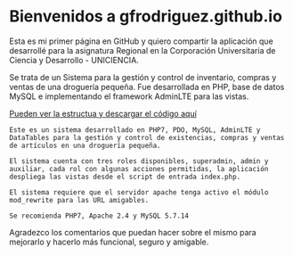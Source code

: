 Bienvenidos a gfrodriguez.github.io
===================

Esta es mi primer página en GitHub y quiero compartir la aplicación que desarrollé para la asignatura Regional en la Corporación Universitaria de Ciencia y Desarrollo - UNICIENCIA.

Se trata de un Sistema para la gestión y control de inventario, compras y ventas de una droguería pequeña. Fue desarrollada en PHP, base de datos MySQL e implementando el framework AdminLTE para las vistas.

[Pueden ver la estructua y descargar el código aquí](https://github.com/gfrodriguez/inventario "Sistema de inventario")


    
    Este es un sistema desarrollado en PHP7, PDO, MySQL, AdminLTE y DataTables para la gestión y control de existencias, compras y ventas de artículos en una droguería pequeña.
    
    El sistema cuenta con tres roles disponibles, superadmin, admin y auxiliar, cada rol con algunas acciones permitidas, la aplicación despliega las vistas desde el script de entrada index.php.
    
    El sistema requiere que el servidor apache tenga activo el módulo mod_rewrite para las URL amigables.
    
    Se recomienda PHP7, Apache 2.4 y MySQL 5.7.14
    
Agradezco los comentarios que puedan hacer sobre el mismo para mejorarlo y hacerlo más funcional, seguro y amigable.
